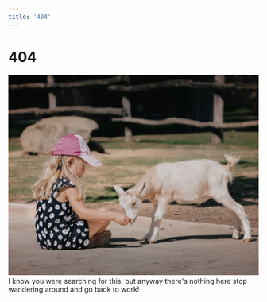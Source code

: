 ```yaml
---
title: '404'
---
```


# 404
![just a goat & girl](/assets/img/c-perret-mRhQQuI5ELw-unsplash.jpg)
I know you were searching for this, but anyway there's nothing here stop
wandering around and go back to work!
